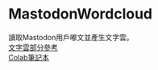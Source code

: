 # MastodonWordcloud
讀取Mastodon用戶嘟文並產生文字雲。\
[文字雲部分參考](https://tech.havocfuture.tw/blog/python-wordcloud-jieba)\
[Colab筆記本](https://colab.research.google.com/drive/11o6RFfKxEW_CD1tCTpb8FWotOrSsrgfD)
